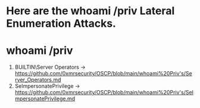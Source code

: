 # Here are the whoami /priv  Lateral Enumeration  Attacks.

# whoami /priv
1. BUILTIN\Server Operators ->
https://github.com/0xmrsecurity/OSCP/blob/main/whoami%20Priv's/Server_Operators.md
2. SeImpersonatePrivilege ->
https://github.com/0xmrsecurity/OSCP/blob/main/whoami%20Priv's/SeImpersonatePrivilege.md
